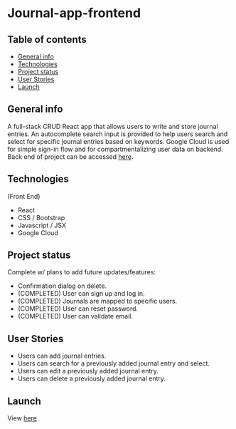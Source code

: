 # Journal-app-frontend

## Table of contents
* [General info](#general-info)
* [Technologies](#technologies)
* [Project status](#project-status)
* [User Stories](#user-stories)
* [Launch](#launch)

## General info
A full-stack CRUD React app that allows users to write and store journal entries. An autocomplete search input is provided to help users search and select for specific journal entries based on keywords. Google Cloud is used for simple sign-in flow and for compartmentalizing user data on backend. Back end of project can be accessed [here](https://github.com/benjipt/journal-app-api).

## Technologies
(Front End)
- React
- CSS / Bootstrap
- Javascript / JSX
- Google Cloud

## Project status
Complete w/ plans to add future updates/features:
- Confirmation dialog on delete.
- (COMPLETED) User can sign up and log in.
- (COMPLETED) Journals are mapped to specific users.
- (COMPLETED) User can reset password.
- (COMPLETED) User can validate email.

## User Stories
- Users can add journal entries.
- Users can search for a previously added journal entry and select.
- Users can edit a previously added journal entry.
- Users can delete a previously added journal entry.

## Launch
View [here](https://cryptolog-frontend.herokuapp.com/)

